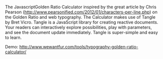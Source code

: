 The JavascriptGolden Ratio Calculator inspired by the great article by Chris Pearson (http://www.pearsonified.com/2012/01/characters-per-line.php) on the Golden Ratio and web typography.
The Calculator makes use of Tangle by Bret Vicro.
Tangle is a JavaScript library for creating reactive documents. Your readers can interactively explore possibilities, play with parameters, and see the document update immediately. Tangle is super-simple and easy to learn.

Demo: http://www.wewantfur.com/tools/typography-golden-ratio-calculator/
